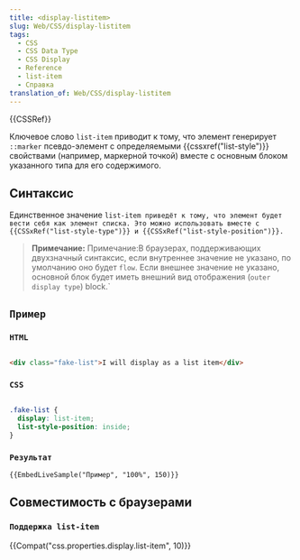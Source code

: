 ```yaml
---
title: <display-listitem>
slug: Web/CSS/display-listitem
tags:
  - CSS
  - CSS Data Type
  - CSS Display
  - Reference
  - list-item
  - Справка
translation_of: Web/CSS/display-listitem
---
```

{{CSSRef}}

Ключевое слово `list-item` приводит к тому, что элемент генерирует `::marker` псевдо-элемент с определяемыми {{cssxref("list-style")}} свойствами (например, маркерной точкой) вместе с основным блоком указанного типа для его содержимого.

## Синтаксис

Единственное значение `list-item приведёт к тому, что элемент будет вести себя как элемент списка. Это можно использовать вместе с {{CSSxRef("list-style-type")}} и {{CSSxRef("list-style-position")}}.`

> **Примечание:** Примечание:В браузерах, поддерживающих двухзначный синтаксис, если внутреннее значение не указано, по умолчанию оно будет `flow`. Если внешнее значение не указано, основной блок будет иметь внешний вид отображения (`outer display type`) block.`

## `Пример`

### `HTML`

```html

<div class="fake-list">I will display as a list item</div>
```

### `CSS`

```css

.fake-list {
  display: list-item;
  list-style-position: inside;
}
```

### `Результат`

`{{EmbedLiveSample("Пример", "100%", 150)}}`

## Совместимость с браузерами

### `Поддержка list-item`

{{Compat("css.properties.display.list-item", 10)}}
